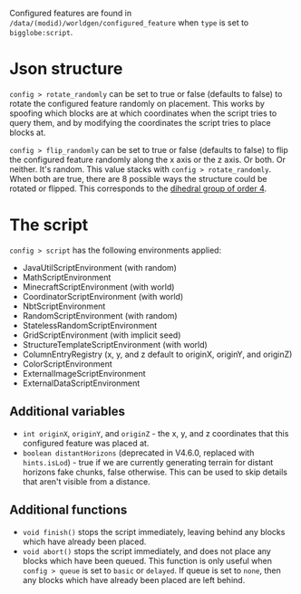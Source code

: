 Configured features are found in `/data/(modid)/worldgen/configured_feature` when `type` is set to `bigglobe:script`.

# Json structure

`config > rotate_randomly` can be set to true or false (defaults to false) to rotate the configured feature randomly on placement. This works by spoofing which blocks are at which coordinates when the script tries to query them, and by modifying the coordinates the script tries to place blocks at.

`config > flip_randomly` can be set to true or false (defaults to false) to flip the configured feature randomly along the x axis or the z axis. Or both. Or neither. It's random. This value stacks with `config > rotate_randomly`. When both are true, there are 8 possible ways the structure could be rotated or flipped. This corresponds to the [dihedral group of order 4](https://en.wikipedia.org/wiki/Dihedral_group).

# The script

`config > script` has the following environments applied:

* JavaUtilScriptEnvironment (with random)
* MathScriptEnvironment
* MinecraftScriptEnvironment (with world)
* CoordinatorScriptEnvironment (with world)
* NbtScriptEnvironment
* RandomScriptEnvironment (with random)
* StatelessRandomScriptEnvironment
* GridScriptEnvironment (with implicit seed)
* StructureTemplateScriptEnvironment (with world)
* ColumnEntryRegistry (x, y, and z default to originX, originY, and originZ)
* ColorScriptEnvironment
* ExternalImageScriptEnvironment
* ExternalDataScriptEnvironment

## Additional variables

* `int originX`, `originY`, and `originZ` - the x, y, and z coordinates that this configured feature was placed at.
* `boolean distantHorizons` (deprecated in V4.6.0, replaced with `hints.isLod`) - true if we are currently generating terrain for distant horizons fake chunks, false otherwise. This can be used to skip details that aren't visible from a distance.

## Additional functions

* `void finish()` stops the script immediately, leaving behind any blocks which have already been placed.
* `void abort()` stops the script immediately, and does not place any blocks which have been queued. This function is only useful when `config > queue` is set to `basic` or `delayed`. If queue is set to `none`, then any blocks which have already been placed are left behind.